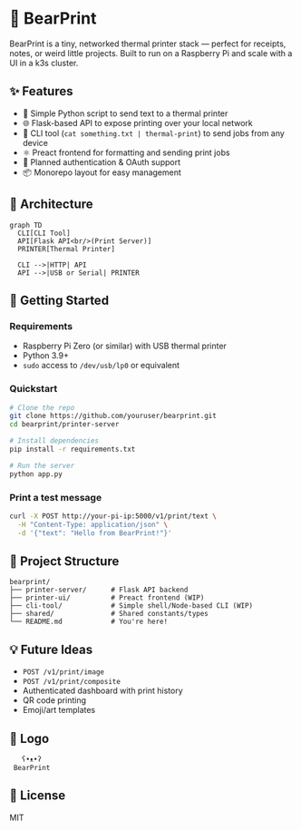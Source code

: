 # 🐻 BearPrint

BearPrint is a tiny, networked thermal printer stack — perfect for receipts, notes, or weird little projects. Built to run on a Raspberry Pi and scale with a UI in a k3s cluster.

## ✨ Features

- 📜 Simple Python script to send text to a thermal printer
- 🌐 Flask-based API to expose printing over your local network
- 🧾 CLI tool (`cat something.txt | thermal-print`) to send jobs from any device
- ⚛️ Preact frontend for formatting and sending print jobs
- 🔐 Planned authentication & OAuth support
- 📦 Monorepo layout for easy management

## 🧱 Architecture

```mermaid
graph TD
  CLI[CLI Tool]
  API[Flask API<br/>(Print Server)]
  PRINTER[Thermal Printer]

  CLI -->|HTTP| API
  API -->|USB or Serial| PRINTER
```

## 🚀 Getting Started

### Requirements

- Raspberry Pi Zero (or similar) with USB thermal printer
- Python 3.9+
- `sudo` access to `/dev/usb/lp0` or equivalent

### Quickstart

```bash
# Clone the repo
git clone https://github.com/youruser/bearprint.git
cd bearprint/printer-server

# Install dependencies
pip install -r requirements.txt

# Run the server
python app.py
```

### Print a test message

```bash
curl -X POST http://your-pi-ip:5000/v1/print/text \
  -H "Content-Type: application/json" \
  -d '{"text": "Hello from BearPrint!"}'
```

## 🧪 Project Structure

```text
bearprint/
├── printer-server/      # Flask API backend
├── printer-ui/          # Preact frontend (WIP)
├── cli-tool/            # Simple shell/Node-based CLI (WIP)
├── shared/              # Shared constants/types
└── README.md            # You're here!
```

## 💡 Future Ideas

- `POST /v1/print/image`
- `POST /v1/print/composite`
- Authenticated dashboard with print history
- QR code printing
- Emoji/art templates

## 🐾 Logo

```text
   ʕ•ᴥ•ʔ
 BearPrint
```

## 📜 License

MIT

